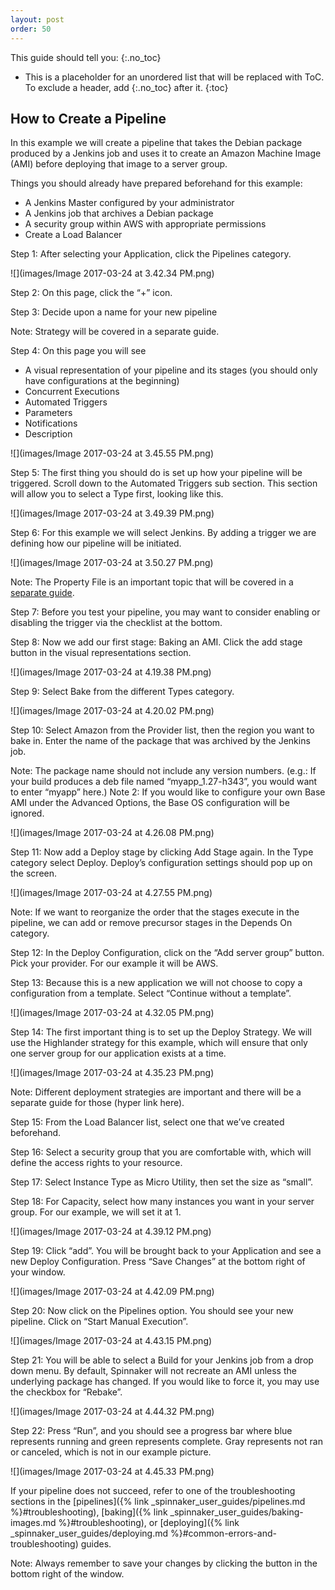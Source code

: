 ```yaml
---
layout: post
order: 50
---
```


This guide should tell you:
{:.no_toc}
* This is a placeholder for an unordered list that will be replaced with ToC. To exclude a header, add {:.no_toc} after it.
{:toc}


## How to Create a Pipeline

In this example we will create a pipeline that takes the Debian package produced by a Jenkins job and uses it to create an Amazon Machine Image (AMI) before deploying that image to a server group. 


Things you should already have prepared beforehand for this example:

- A Jenkins Master configured by your administrator
- A Jenkins job that archives a Debian package
- A security group within AWS with appropriate permissions
- Create a Load Balancer

Step 1: After selecting your Application, click the Pipelines category.

![](images/Image 2017-03-24 at 3.42.34 PM.png)

Step 2: On this page, click the “+” icon. 


Step 3: Decide upon a name for your new pipeline

Note: Strategy will be covered in a separate guide.

Step 4: On this page you will see

- A visual representation of your pipeline and its stages (you should only have configurations at the beginning)
- Concurrent Executions
- Automated Triggers
- Parameters
- Notifications
- Description 

![](images/Image 2017-03-24 at 3.45.55 PM.png)

Step 5: The first thing you should do is set up how your pipeline will be triggered. Scroll down to the Automated Triggers sub section. This section will allow you to select a Type first, looking like this.

![](images/Image 2017-03-24 at 3.49.39 PM.png)

Step 6: For this example we will select Jenkins. By adding a trigger we are defining how our pipeline will be initiated.

![](images/Image 2017-03-24 at 3.50.27 PM.png)

Note: The Property File is an important topic that will be covered in a [separate guide](http://docs.armory.io/user-guides/working-with-jenkins/#property-file). 

Step 7: Before you test your pipeline, you may want to consider enabling or disabling the trigger via the checklist at the bottom. 

Step 8: Now we add our first stage: Baking an AMI. Click the add stage button in the visual representations section.

![](images/Image 2017-03-24 at 4.19.38 PM.png)

Step 9: Select Bake from the different Types category. 

![](images/Image 2017-03-24 at 4.20.02 PM.png)

Step 10: Select Amazon from the Provider list, then the region you want to bake in. Enter the name of the package that was archived by the Jenkins job.

Note: The package name should not include any version numbers. (e.g.: If your build produces a deb file named “myapp_1.27-h343”, you would want to enter “myapp” here.) 
Note 2: If you would like to configure your own Base AMI under the Advanced Options, the Base OS configuration will be ignored.

![](images/Image 2017-03-24 at 4.26.08 PM.png)

Step 11: Now add a Deploy stage by clicking Add Stage again. In the Type category select Deploy. Deploy’s configuration settings should pop up on the screen.

![](images/Image 2017-03-24 at 4.27.55 PM.png)

Note: If we want to reorganize the order that the stages execute in the pipeline, we can add or remove precursor stages in the Depends On category. 

Step 12: In the Deploy Configuration, click on the “Add server group” button. Pick your provider. For our example it will be AWS. 

Step 13: Because this is a new application we will not choose to copy a configuration from a template. Select “Continue without a template”. 

![](images/Image 2017-03-24 at 4.32.05 PM.png)

Step 14: The first important thing is to set up the Deploy Strategy. We will use the Highlander strategy for this example, which will ensure that only one server group for our application exists at a time. 

![](images/Image 2017-03-24 at 4.35.23 PM.png)

Note: Different deployment strategies are important and there will be a separate guide for those (hyper link here).

Step 15: From the Load Balancer list, select one that we’ve created beforehand. 

Step 16: Select a security group that you are comfortable with, which will define the access rights to your resource. 

Step 17: Select Instance Type as Micro Utility, then set the size as “small”. 

Step 18: For Capacity, select how many instances you want in your server group. For our example, we will set it at 1.

![](images/Image 2017-03-24 at 4.39.12 PM.png)

Step 19: Click “add”. You will be brought back to your Application and see a new Deploy Configuration. Press “Save Changes” at the bottom right of your window.

![](images/Image 2017-03-24 at 4.42.09 PM.png)

Step 20: Now click on the Pipelines option. You should see your new pipeline. Click on “Start Manual Execution”. 

![](images/Image 2017-03-24 at 4.43.15 PM.png)

Step 21: You will be able to select a Build for your Jenkins job from a drop down menu. By default, Spinnaker will not recreate an AMI unless the underlying package has changed. If you would like to force it, you may use the checkbox for “Rebake”. 

![](images/Image 2017-03-24 at 4.44.32 PM.png)

Step 22: Press “Run”, and you should see a progress bar where blue represents running and green represents complete. Gray represents not ran or canceled, which is not in our example picture.

![](images/Image 2017-03-24 at 4.45.33 PM.png)

If your pipeline does not succeed, refer to one of the troubleshooting sections in the [pipelines]({% link _spinnaker_user_guides/pipelines.md %}#troubleshooting), [baking]({% link _spinnaker_user_guides/baking-images.md %}#troubleshooting), or [deploying]({% link _spinnaker_user_guides/deploying.md %}#common-errors-and-troubleshooting) guides.

Note: Always remember to save your changes by clicking the button in the bottom right of the window. 
